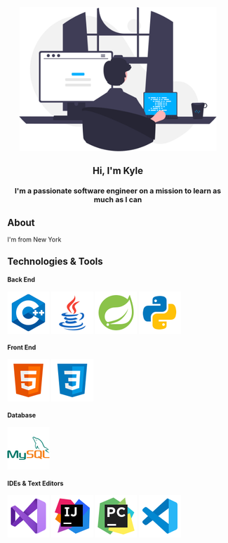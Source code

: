 <div id="header" align="center">
    <img src="images/programmer.svg" width="450px" alt="programmer">
    <h2>Hi, I'm Kyle</h2>
</div>

<h3 align="center">I'm a passionate software engineer on a mission to learn as much as I can</h3>

## About
I'm from New York

## Technologies & Tools
#### Back End
<a href="#"><img src="images/logos/c++.svg"></a> <a href="#"><img src="images/logos/java.svg"></a> <a href="http://spring.io"><img src="images/logos/spring.svg"></a> <a href="http://python.org"><img src="images/logos/python.svg"></a>

#### Front End
<img src="images/logos/html.svg"> <img src="images/logos/css.svg">

#### Database
<a href="http://mysql.com"><img src="images/logos/mysql.svg"></a>

#### IDEs & Text Editors
<a href="https://visualstudio.microsoft.com/"><img src="images/logos/visualstudio.svg"></a> <a href="https://www.jetbrains.com/idea/"><img src="images/logos/intellij.svg"></a> <a href="https://www.jetbrains.com/pycharm/"><img src="images/logos/pycharm.svg"></a> <a href="https://code.visualstudio.com/"><img src="images/logos/vscode.svg"></a>


